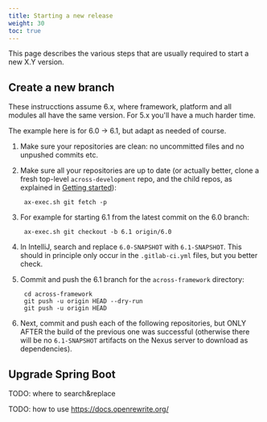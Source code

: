 ```yaml
---
title: Starting a new release
weight: 30
toc: true
---
```


This page describes the various steps that are usually required to
start a new X.Y version.

<!--more-->

## Create a new branch

These instrucctions assume 6.x, where framework, platform and all
modules all have the same version. For 5.x you'll have a much harder
time.

The example here is for 6.0 -> 6.1, but adapt as needed of course.

1. Make sure your repositories are clean: no uncommitted files and no
   unpushed commits etc.

2. Make sure all your repositories are up to date (or actually better,
   clone a fresh top-level `across-development` repo, and the child
   repos, as explained in [Getting started](getting-started.md)):

        ax-exec.sh git fetch -p

3. For example for starting 6.1 from the latest commit on the 6.0 branch:

		ax-exec.sh git checkout -b 6.1 origin/6.0

4. In IntelliJ, search and replace `6.0-SNAPSHOT` with
   `6.1-SNAPSHOT`. This should in principle only occur in the
   `.gitlab-ci.yml` files, but you better check.

5. Commit and push the 6.1 branch for the `across-framework`
   directory:

		cd across-framework
		git push -u origin HEAD --dry-run
		git push -u origin HEAD

6. Next, commit and push each of the following repositories, but ONLY
   AFTER the build of the previous one was successful (otherwise there
   will be no `6.1-SNAPSHOT` artifacts on the Nexus server to download
   as dependencies).


## Upgrade Spring Boot

TODO: where to search&replace

TODO: how to use https://docs.openrewrite.org/
